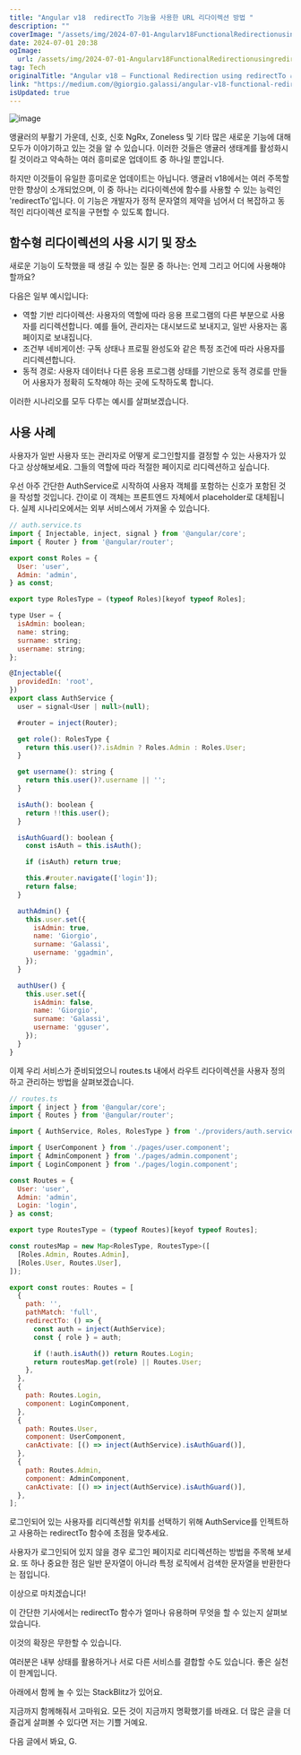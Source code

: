 ```yaml
---
title: "Angular v18  redirectTo 기능을 사용한 URL 리다이렉션 방법 "
description: ""
coverImage: "/assets/img/2024-07-01-Angularv18FunctionalRedirectionusingredirectTo_0.png"
date: 2024-07-01 20:38
ogImage: 
  url: /assets/img/2024-07-01-Angularv18FunctionalRedirectionusingredirectTo_0.png
tag: Tech
originalTitle: "Angular v18 — Functional Redirection using redirectTo 🔥🚀"
link: "https://medium.com/@giorgio.galassi/angular-v18-functional-redirection-using-redirectto-10c853d9d837"
isUpdated: true
---
```







![image](/assets/img/2024-07-01-Angularv18FunctionalRedirectionusingredirectTo_0.png)

앵귤러의 부활기 가운데, 신호, 신호 NgRx, Zoneless 및 기타 많은 새로운 기능에 대해 모두가 이야기하고 있는 것을 알 수 있습니다. 이러한 것들은 앵귤러 생태계를 활성화시킬 것이라고 약속하는 여러 흥미로운 업데이트 중 하나일 뿐입니다.

하지만 이것들이 유일한 흥미로운 업데이트는 아닙니다. 앵귤러 v18에서는 여러 주목할만한 향상이 소개되었으며, 이 중 하나는 리다이렉션에 함수를 사용할 수 있는 능력인 'redirectTo'입니다. 이 기능은 개발자가 정적 문자열의 제약을 넘어서 더 복잡하고 동적인 리다이렉션 로직을 구현할 수 있도록 합니다.

## 함수형 리다이렉션의 사용 시기 및 장소


<div class="content-ad"></div>

새로운 기능이 도착했을 때 생길 수 있는 질문 중 하나는: 언제 그리고 어디에 사용해야 할까요?

다음은 일부 예시입니다:

- 역할 기반 리다이렉션: 사용자의 역할에 따라 응용 프로그램의 다른 부분으로 사용자를 리디렉션합니다. 예를 들어, 관리자는 대시보드로 보내지고, 일반 사용자는 홈페이지로 보내집니다.
- 조건부 네비게이션: 구독 상태나 프로필 완성도와 같은 특정 조건에 따라 사용자를 리디렉션합니다.
- 동적 경로: 사용자 데이터나 다른 응용 프로그램 상태를 기반으로 동적 경로를 만들어 사용자가 정확히 도착해야 하는 곳에 도착하도록 합니다.

이러한 시나리오를 모두 다루는 예시를 살펴보겠습니다.

<div class="content-ad"></div>

## 사용 사례

사용자가 일반 사용자 또는 관리자로 어떻게 로그인할지를 결정할 수 있는 사용자가 있다고 상상해보세요. 그들의 역할에 따라 적절한 페이지로 리디렉션하고 싶습니다.

우선 아주 간단한 AuthService로 시작하여 사용자 객체를 포함하는 신호가 포함된 것을 작성할 것입니다. 간이로 이 객체는 프론트엔드 자체에서 placeholder로 대체됩니다. 실제 시나리오에서는 외부 서비스에서 가져올 수 있습니다.

```js
// auth.service.ts
import { Injectable, inject, signal } from '@angular/core';
import { Router } from '@angular/router';

export const Roles = {
  User: 'user',
  Admin: 'admin',
} as const;

export type RolesType = (typeof Roles)[keyof typeof Roles];

type User = {
  isAdmin: boolean;
  name: string;
  surname: string;
  username: string;
};

@Injectable({
  providedIn: 'root',
})
export class AuthService {
  user = signal<User | null>(null);

  #router = inject(Router);

  get role(): RolesType {
    return this.user()?.isAdmin ? Roles.Admin : Roles.User;
  }

  get username(): string {
    return this.user()?.username || '';
  }

  isAuth(): boolean {
    return !!this.user();
  }

  isAuthGuard(): boolean {
    const isAuth = this.isAuth();

    if (isAuth) return true;

    this.#router.navigate(['login']);
    return false;
  }

  authAdmin() {
    this.user.set({
      isAdmin: true,
      name: 'Giorgio',
      surname: 'Galassi',
      username: 'ggadmin',
    });
  }

  authUser() {
    this.user.set({
      isAdmin: false,
      name: 'Giorgio',
      surname: 'Galassi',
      username: 'gguser',
    });
  }
}
```

<div class="content-ad"></div>

이제 우리 서비스가 준비되었으니 routes.ts 내에서 라우트 리다이렉션을 사용자 정의하고 관리하는 방법을 살펴보겠습니다.

```js
// routes.ts
import { inject } from '@angular/core';
import { Routes } from '@angular/router';

import { AuthService, Roles, RolesType } from './providers/auth.service';

import { UserComponent } from './pages/user.component';
import { AdminComponent } from './pages/admin.component';
import { LoginComponent } from './pages/login.component';

const Routes = {
  User: 'user',
  Admin: 'admin',
  Login: 'login',
} as const;

export type RoutesType = (typeof Routes)[keyof typeof Routes];

const routesMap = new Map<RolesType, RoutesType>([
  [Roles.Admin, Routes.Admin],
  [Roles.User, Routes.User],
]);

export const routes: Routes = [
  {
    path: '',
    pathMatch: 'full',
    redirectTo: () => {
      const auth = inject(AuthService);
      const { role } = auth;

      if (!auth.isAuth()) return Routes.Login;
      return routesMap.get(role) || Routes.User;
    },
  },
  {
    path: Routes.Login,
    component: LoginComponent,
  },
  {
    path: Routes.User,
    component: UserComponent,
    canActivate: [() => inject(AuthService).isAuthGuard()],
  },
  {
    path: Routes.Admin,
    component: AdminComponent,
    canActivate: [() => inject(AuthService).isAuthGuard()],
  },
];
```

로그인되어 있는 사용자를 리디렉션할 위치를 선택하기 위해 AuthService를 인젝트하고 사용하는 redirectTo 함수에 초점을 맞추세요.

사용자가 로그인되어 있지 않을 경우 로그인 페이지로 리디렉션하는 방법을 주목해 보세요. 또 하나 중요한 점은 일반 문자열이 아니라 특정 로직에서 검색한 문자열을 반환한다는 점입니다.

<div class="content-ad"></div>

이상으로 마치겠습니다!

이 간단한 기사에서는 redirectTo 함수가 얼마나 유용하며 무엇을 할 수 있는지 살펴보았습니다.

이것의 확장은 무한할 수 있습니다.

여러분은 내부 상태를 활용하거나 서로 다른 서비스를 결합할 수도 있습니다. 좋은 실천이 한계입니다.

<div class="content-ad"></div>

아래에서 함께 놀 수 있는 StackBlitz가 있어요.

지금까지 함께해줘서 고마워요. 모든 것이 지금까지 명확했기를 바래요. 
더 많은 글을 더 즐겁게 살펴볼 수 있다면 저는 기쁠 거예요.

다음 글에서 봐요,
G.